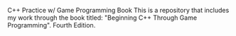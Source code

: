 C++ Practice w/ Game Programming Book
This is a repository that includes my work through the book titled: "Beginning C++ Through Game Programming". Fourth Edition.
